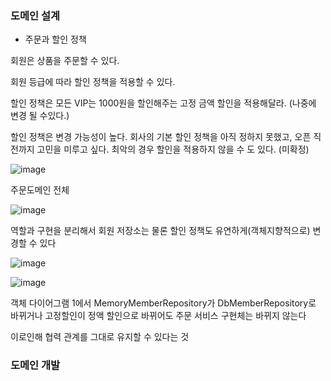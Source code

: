### 도메인 설계

- 주문과 할인 정책

회원은 상품을 주문할 수 있다.

회원 등급에 따라 할인 정책을 적용할 수 있다.

할인 정책은 모든 VIP는 1000원을 할인해주는 고정 금액 할인을 적용해달라. (나중에 변경 될 수있다.)

할인 정책은 변경 가능성이 높다. 회사의 기본 할인 정책을 아직 정하지 못했고, 오픈 직전까지 고민을
미루고 싶다. 최악의 경우 할인을 적용하지 않을 수 도 있다. (미확정)


![image](https://user-images.githubusercontent.com/78454649/148173630-e282fb43-c2cc-424b-b577-03dc5326cb6b.png)

주문도메인 전체

![image](https://user-images.githubusercontent.com/78454649/148173675-72816147-2ea7-49f9-9f54-07ef0a446691.png)

역할과 구현을 분리해서 회원 저장소는 물론 할인 정책도 유연하게(객체지향적으로) 변경할 수 있다

![image](https://user-images.githubusercontent.com/78454649/148173730-ce80b79d-eed7-4077-a860-4366a96d093d.png)

![image](https://user-images.githubusercontent.com/78454649/148173767-00364a4a-4436-4c85-add4-cab0410c87e8.png)

객체 다이어그램 1에서 MemoryMemberRepository가 DbMemberRepository로 바뀌거나 고정할인이 정액 할인으로 바뀌어도 주문 서비스 구현체는 바뀌지 않는다

이로인해 협력 관계를 그대로 유지할 수 있다는 것

### 도메인 개발

